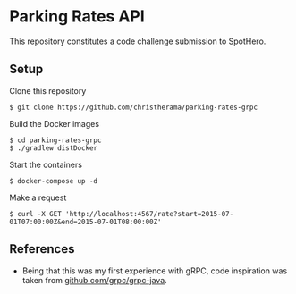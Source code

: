 # Parking Rates API
This repository constitutes a code challenge submission to SpotHero.

## Setup
Clone this repository
```
$ git clone https://github.com/christherama/parking-rates-grpc
```

Build the Docker images
```
$ cd parking-rates-grpc
$ ./gradlew distDocker
```

Start the containers
```
$ docker-compose up -d
```

Make a request
```
$ curl -X GET 'http://localhost:4567/rate?start=2015-07-01T07:00:00Z&end=2015-07-01T08:00:00Z'
```

## References
- Being that this was my first experience with gRPC, code inspiration was taken from [github.com/grpc/grpc-java](https://github.com/grpc/grpc-java).
